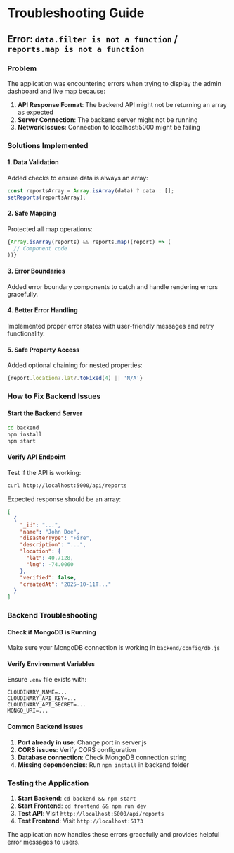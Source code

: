 # Troubleshooting Guide

## Error: `data.filter is not a function` / `reports.map is not a function`

### Problem
The application was encountering errors when trying to display the admin dashboard and live map because:

1. **API Response Format**: The backend API might not be returning an array as expected
2. **Server Connection**: The backend server might not be running
3. **Network Issues**: Connection to localhost:5000 might be failing

### Solutions Implemented

#### 1. **Data Validation**
Added checks to ensure data is always an array:
```javascript
const reportsArray = Array.isArray(data) ? data : [];
setReports(reportsArray);
```

#### 2. **Safe Mapping**
Protected all map operations:
```javascript
{Array.isArray(reports) && reports.map((report) => (
  // Component code
))}
```

#### 3. **Error Boundaries**
Added error boundary components to catch and handle rendering errors gracefully.

#### 4. **Better Error Handling**
Implemented proper error states with user-friendly messages and retry functionality.

#### 5. **Safe Property Access**
Added optional chaining for nested properties:
```javascript
{report.location?.lat?.toFixed(4) || 'N/A'}
```

### How to Fix Backend Issues

#### Start the Backend Server
```bash
cd backend
npm install
npm start
```

#### Verify API Endpoint
Test if the API is working:
```bash
curl http://localhost:5000/api/reports
```

Expected response should be an array:
```json
[
  {
    "_id": "...",
    "name": "John Doe",
    "disasterType": "Fire",
    "description": "...",
    "location": {
      "lat": 40.7128,
      "lng": -74.0060
    },
    "verified": false,
    "createdAt": "2025-10-11T..."
  }
]
```

### Backend Troubleshooting

#### Check if MongoDB is Running
Make sure your MongoDB connection is working in `backend/config/db.js`

#### Verify Environment Variables
Ensure `.env` file exists with:
```
CLOUDINARY_NAME=...
CLOUDINARY_API_KEY=...
CLOUDINARY_API_SECRET=...
MONGO_URI=...
```

#### Common Backend Issues
1. **Port already in use**: Change port in server.js
2. **CORS issues**: Verify CORS configuration
3. **Database connection**: Check MongoDB connection string
4. **Missing dependencies**: Run `npm install` in backend folder

### Testing the Application

1. **Start Backend**: `cd backend && npm start`
2. **Start Frontend**: `cd frontend && npm run dev`
3. **Test API**: Visit `http://localhost:5000/api/reports`
4. **Test Frontend**: Visit `http://localhost:5173`

The application now handles these errors gracefully and provides helpful error messages to users.